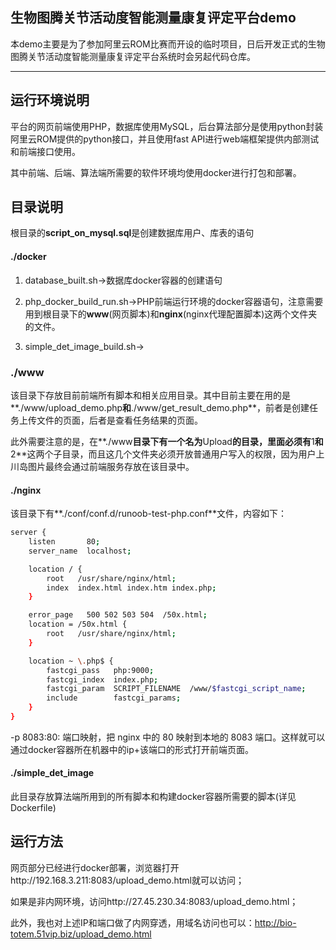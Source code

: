 ## 生物图腾关节活动度智能测量康复评定平台demo ##

本demo主要是为了参加阿里云ROM比赛而开设的临时项目，日后开发正式的生物图腾关节活动度智能测量康复评定平台系统时会另起代码仓库。

****

##  运行环境说明 ##

平台的网页前端使用PHP，数据库使用MySQL，后台算法部分是使用python封装阿里云ROM提供的python接口，并且使用fast API进行web端框架提供内部测试和前端接口使用。

其中前端、后端、算法端所需要的软件环境均使用docker进行打包和部署。



## 目录说明 ##

根目录的**script_on_mysql.sql**是创建数据库用户、库表的语句


#### ./docker ####

1. database_built.sh→数据库docker容器的创建语句

2. php_docker_build_run.sh→PHP前端运行环境的docker容器语句，注意需要用到根目录下的**www**(网页脚本)和**nginx**(nginx代理配置脚本)这两个文件夹的文件。

3. simple_det_image_build.sh→

### ./www ###

该目录下存放目前前端所有脚本和相关应用目录。其中目前主要在用的是**./www/upload_demo.php**和**./www/get_result_demo.php**，前者是创建任务上传文件的页面，后者是查看任务结果的页面。

此外需要注意的是，在**./www**目录下有一个名为**Upload**的目录，里面必须有**1**和**2**这两个子目录，而且这几个文件夹必须开放普通用户写入的权限，因为用户上川岛图片最终会通过前端服务存放在该目录中。

#### ./nginx ####
该目录下有**./conf/conf.d/runoob-test-php.conf**文件，内容如下：
```sh
server {
    listen       80;
    server_name  localhost;

    location / {
        root   /usr/share/nginx/html;
        index  index.html index.htm index.php;
    }

    error_page   500 502 503 504  /50x.html;
    location = /50x.html {
        root   /usr/share/nginx/html;
    }

    location ~ \.php$ {
        fastcgi_pass   php:9000;
        fastcgi_index  index.php;
        fastcgi_param  SCRIPT_FILENAME  /www/$fastcgi_script_name;
        include        fastcgi_params;
    }
}
```
-p 8083:80: 端口映射，把 nginx 中的 80 映射到本地的 8083 端口。这样就可以通过docker容器所在机器中的ip+该端口的形式打开前端页面。

#### ./simple_det_image ####

此目录存放算法端所用到的所有脚本和构建docker容器所需要的脚本(详见Dockerfile)

## 运行方法 ##

网页部分已经进行docker部署，浏览器打开http://192.168.3.211:8083/upload_demo.html就可以访问；

如果是非内网环境，访问http://27.45.230.34:8083/upload_demo.html；

此外，我也对上述IP和端口做了内网穿透，用域名访问也可以：http://bio-totem.51vip.biz/upload_demo.html  
